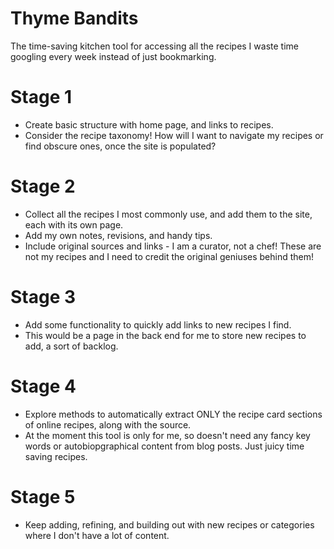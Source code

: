 
# Thyme Bandits

The time-saving kitchen tool for accessing all the recipes I waste time googling every week instead of just bookmarking.

# Stage 1
- Create basic structure with home page, and links to recipes.
- Consider the recipe taxonomy! How will I want to navigate my recipes or find obscure ones, once the site is populated?

# Stage 2
- Collect all the recipes I most commonly use, and add them to the site, each with its own page.
- Add my own notes, revisions, and handy tips.
- Include original sources and links - I am a curator, not a chef! These are not my recipes and I need to credit the original geniuses behind them!

# Stage 3
- Add some functionality to quickly add links to new recipes I find.
- This would be a page in the back end for me to store new recipes to add, a sort of backlog.

# Stage 4
- Explore methods to automatically extract ONLY the recipe card sections of online recipes, along with the source.
- At the moment this tool is only for me, so doesn't need any fancy key words or autobiopgraphical content from blog posts. Just juicy time saving recipes.

# Stage 5
- Keep adding, refining, and building out with new recipes or categories where I don't have a lot of content.
